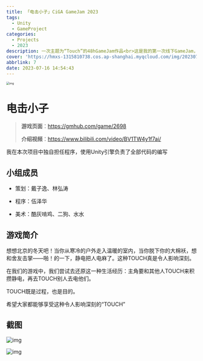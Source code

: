 ```yaml
---
title: 「电击小子」CiGA GameJam 2023
tags:
  - Unity
  - GameProject
categories:
  - Projects
  - 2023
description: 一次主题为“Touch”的48hGameJam作品<br>这是我的第一次线下GameJam，来到了北京火箭拳站点
cover: 'https://hmxs-1315810738.cos.ap-shanghai.myqcloud.com/img/202307161555859.webp'
abbrlink: 7
date: 2023-07-16 14:54:43
---
```


<img src="https://hmxs-1315810738.cos.ap-shanghai.myqcloud.com/img/202307161555859.webp" alt="img" style="zoom:50%;" />

# 电击小子

> **游戏页面**：https://gmhub.com/game/2698
>
> **介绍视频**：https://www.bilibili.com/video/BV1TW4y1f7ai/

我在本次项目中独自担任程序，使用Unity引擎负责了全部代码的编写

## 小组成员

- 策划：戴子逸、林弘涛

- 程序：伍泽华

- 美术：酷灰啃鸡、二狗、水水


## 游戏简介

想想北京的冬天吧！当你从寒冷的户外走入温暖的室内，当你脱下你的大棉袄，想和舍友击掌——啪！的一下，静电把人电麻了。这种TOUCH真是令人影响深刻。

在我们的游戏中，我们尝试去还原这一种生活经历：主角要和其他人TOUCH来积攒静电，再去TOUCH别人去电他们。

TOUCH既是过程，也是目的。

希望大家都能够享受这种令人影响深刻的“TOUCH”

## 截图

![img](https://hmxs-1315810738.cos.ap-shanghai.myqcloud.com/img/202307161603087.webp)

![img](https://files.gmhub.com/storage/upload/hYjVX1ws7olyqOOGhz57oGULQU6pTz0wiXeDtmnt.png.webp)
